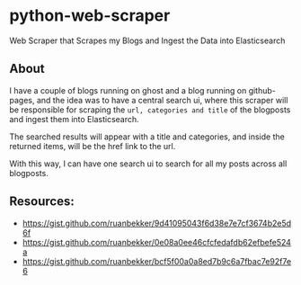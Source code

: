 # python-web-scraper
Web Scraper that Scrapes my Blogs and Ingest the Data into Elasticsearch

## About

I have a couple of blogs running on ghost and a blog running on github-pages, and the idea was to have a central search ui, where this scraper will be responsible for scraping the `url, categories and title` of the blogposts and ingest them into Elasticsearch.

The searched results will appear with a title and categories, and inside the returned items, will be the href link to the url.

With this way, I can have one search ui to search for all my posts across all blogposts.

## Resources:
- https://gist.github.com/ruanbekker/9d41095043f6d38e7e7cf3674b2e5d6f
- https://gist.github.com/ruanbekker/0e08a0ee46cfcfedafdb62efbefe524a
- https://gist.github.com/ruanbekker/bcf5f00a0a8ed7b9c6a7fbac7e92f7e6
